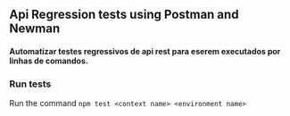 ## Api Regression tests using Postman and Newman


#### Automatizar testes regressivos de api rest para eserem executados por linhas de comandos.

### Run tests

Run the command `npm test <context name> <environment name>`